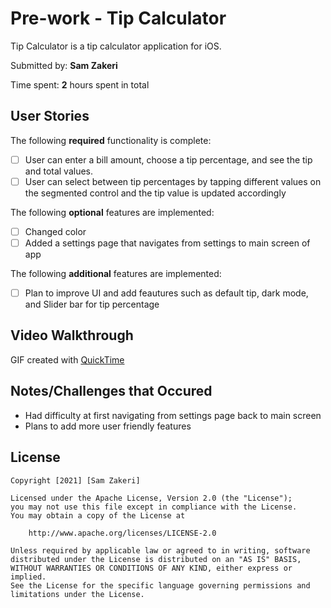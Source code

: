 # Pre-work - Tip Calculator

Tip Calculator is a tip calculator application for iOS.

Submitted by: **Sam Zakeri**

Time spent: **2** hours spent in total

## User Stories

The following **required** functionality is complete:

* [ ] User can enter a bill amount, choose a tip percentage, and see the tip and total values.
* [ ] User can select between tip percentages by tapping different values on the segmented control and the tip value is updated accordingly

The following **optional** features are implemented:

* [ ]  Changed color
* [ ]  Added a settings page that navigates from settings to main screen of app 

The following **additional** features are implemented:

- [ ] Plan to improve UI and add feautures such as default tip, dark mode, and Slider bar for tip percentage 

## Video Walkthrough

GIF created with [QuickTime](https://i.imgur.com/SJSOlF7.gifv)

## Notes/Challenges that Occured

- Had difficulty at first navigating from settings page back to main screen
- Plans to add more user friendly features

## License

    Copyright [2021] [Sam Zakeri]

    Licensed under the Apache License, Version 2.0 (the "License");
    you may not use this file except in compliance with the License.
    You may obtain a copy of the License at

        http://www.apache.org/licenses/LICENSE-2.0

    Unless required by applicable law or agreed to in writing, software
    distributed under the License is distributed on an "AS IS" BASIS,
    WITHOUT WARRANTIES OR CONDITIONS OF ANY KIND, either express or implied.
    See the License for the specific language governing permissions and
    limitations under the License.
